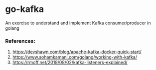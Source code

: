 # go-kafka
An exercise to understand and implement Kafka consumer/producer in golang

### References:
1. https://devshawn.com/blog/apache-kafka-docker-quick-start/
2. https://www.sohamkamani.com/golang/working-with-kafka/
3. https://rmoff.net/2018/08/02/kafka-listeners-explained/
